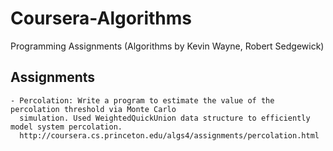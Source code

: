 # Coursera-Algorithms
Programming Assignments (Algorithms by Kevin Wayne, Robert Sedgewick)

## Assignments
    - Percolation: Write a program to estimate the value of the percolation threshold via Monte Carlo
      simulation. Used WeightedQuickUnion data structure to efficiently model system percolation.
      http://coursera.cs.princeton.edu/algs4/assignments/percolation.html
